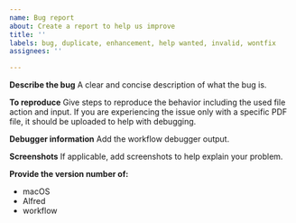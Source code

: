 ```yaml
---
name: Bug report
about: Create a report to help us improve
title: ''
labels: bug, duplicate, enhancement, help wanted, invalid, wontfix
assignees: ''

---
```


**Describe the bug**
A clear and concise description of what the bug is.

**To reproduce**
Give steps to reproduce the behavior including the used file action and input.
If you are experiencing the issue only with a specific PDF file, it should be
uploaded to help with debugging.

**Debugger information**
Add the workflow debugger output.

**Screenshots**
If applicable, add screenshots to help explain your problem.

**Provide the version number of:**

- macOS
- Alfred
- workflow
